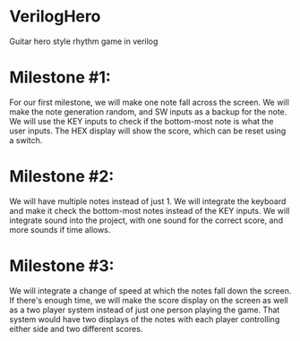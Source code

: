 # VerilogHero
Guitar hero style rhythm game in verilog

Milestone #1:
=============
For our first milestone, we will make one note fall across the screen. 
We will make the note generation random, and SW inputs as a backup for 
the note. We will use the KEY inputs to check if the bottom-most note is 
what the user inputs. The HEX display will show the score, which can be 
reset using a switch.

Milestone #2:
=============
We will have multiple notes instead of just 1. We will integrate the 
keyboard and make it check the bottom-most notes instead of the KEY 
inputs. We will integrate sound into the project, with one sound for the 
correct score, and more sounds if time allows.

Milestone #3:
=============
We will integrate a change of speed at which the notes fall down the 
screen. If there's enough time, we will make the score display on the 
screen as well as a two player system instead of just one person playing 
the game. That system would have two displays of the notes with each 
player controlling either side and two different scores.
